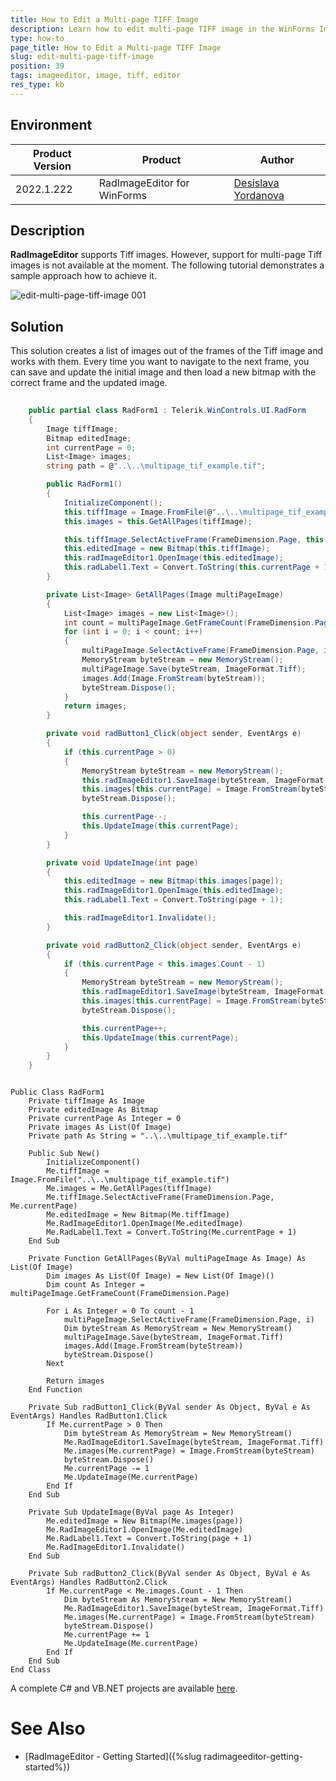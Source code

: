 ```yaml
---
title: How to Edit a Multi-page TIFF Image
description: Learn how to edit multi-page TIFF image in the WinForms ImageEditor.
type: how-to 
page_title: How to Edit a Multi-page TIFF Image
slug: edit-multi-page-tiff-image
position: 39
tags: imageeditor, image, tiff, editor
res_type: kb
---
```


## Environment
 
|Product Version|Product|Author|
|----|----|----|
|2022.1.222|RadImageEditor for WinForms|[Desislava Yordanova](https://www.telerik.com/blogs/author/desislava-yordanova)|


## Description

**RadImageEditor** supports Tiff images. However, support for multi-page Tiff images is not available at the moment. The following tutorial demonstrates a sample approach how to achieve it.

![edit-multi-page-tiff-image 001](images/edit-multi-page-tiff-image001.gif)

## Solution

This solution creates a list of images out of the frames of the Tiff image and works with them. Every time you want to navigate to the next frame, you can save and update the initial image and then load a new bitmap with the correct frame and the updated image. 
 

````C#      
      
    public partial class RadForm1 : Telerik.WinControls.UI.RadForm
    {
        Image tiffImage;
        Bitmap editedImage;
        int currentPage = 0;
        List<Image> images;
        string path = @"..\..\multipage_tif_example.tif";

        public RadForm1()
        {
            InitializeComponent();
            this.tiffImage = Image.FromFile(@"..\..\multipage_tif_example.tif");
            this.images = this.GetAllPages(tiffImage);

            this.tiffImage.SelectActiveFrame(FrameDimension.Page, this.currentPage);
            this.editedImage = new Bitmap(this.tiffImage);
            this.radImageEditor1.OpenImage(this.editedImage);
            this.radLabel1.Text = Convert.ToString(this.currentPage + 1);
        }

        private List<Image> GetAllPages(Image multiPageImage)
        {
            List<Image> images = new List<Image>();
            int count = multiPageImage.GetFrameCount(FrameDimension.Page);
            for (int i = 0; i < count; i++)
            {
                multiPageImage.SelectActiveFrame(FrameDimension.Page, i);
                MemoryStream byteStream = new MemoryStream();
                multiPageImage.Save(byteStream, ImageFormat.Tiff);
                images.Add(Image.FromStream(byteStream));
                byteStream.Dispose();
            }
            return images;
        }

        private void radButton1_Click(object sender, EventArgs e)
        {
            if (this.currentPage > 0)
            {
                MemoryStream byteStream = new MemoryStream();
                this.radImageEditor1.SaveImage(byteStream, ImageFormat.Tiff);
                this.images[this.currentPage] = Image.FromStream(byteStream);
                byteStream.Dispose();

                this.currentPage--;
                this.UpdateImage(this.currentPage);
            }
        }

        private void UpdateImage(int page)
        {
            this.editedImage = new Bitmap(this.images[page]);
            this.radImageEditor1.OpenImage(this.editedImage);
            this.radLabel1.Text = Convert.ToString(page + 1);

            this.radImageEditor1.Invalidate();
        }

        private void radButton2_Click(object sender, EventArgs e)
        {
            if (this.currentPage < this.images.Count - 1)
            {
                MemoryStream byteStream = new MemoryStream();
                this.radImageEditor1.SaveImage(byteStream, ImageFormat.Tiff);
                this.images[this.currentPage] = Image.FromStream(byteStream);
                byteStream.Dispose();

                this.currentPage++;
                this.UpdateImage(this.currentPage);
            }
        }
    }

````
````VB.NET

Public Class RadForm1
    Private tiffImage As Image
    Private editedImage As Bitmap
    Private currentPage As Integer = 0
    Private images As List(Of Image)
    Private path As String = "..\..\multipage_tif_example.tif"

    Public Sub New()
        InitializeComponent()
        Me.tiffImage = Image.FromFile("..\..\multipage_tif_example.tif")
        Me.images = Me.GetAllPages(tiffImage)
        Me.tiffImage.SelectActiveFrame(FrameDimension.Page, Me.currentPage)
        Me.editedImage = New Bitmap(Me.tiffImage)
        Me.RadImageEditor1.OpenImage(Me.editedImage)
        Me.RadLabel1.Text = Convert.ToString(Me.currentPage + 1)
    End Sub

    Private Function GetAllPages(ByVal multiPageImage As Image) As List(Of Image)
        Dim images As List(Of Image) = New List(Of Image)()
        Dim count As Integer = multiPageImage.GetFrameCount(FrameDimension.Page)

        For i As Integer = 0 To count - 1
            multiPageImage.SelectActiveFrame(FrameDimension.Page, i)
            Dim byteStream As MemoryStream = New MemoryStream()
            multiPageImage.Save(byteStream, ImageFormat.Tiff)
            images.Add(Image.FromStream(byteStream))
            byteStream.Dispose()
        Next

        Return images
    End Function

    Private Sub radButton1_Click(ByVal sender As Object, ByVal e As EventArgs) Handles RadButton1.Click
        If Me.currentPage > 0 Then
            Dim byteStream As MemoryStream = New MemoryStream()
            Me.RadImageEditor1.SaveImage(byteStream, ImageFormat.Tiff)
            Me.images(Me.currentPage) = Image.FromStream(byteStream)
            byteStream.Dispose()
            Me.currentPage -= 1
            Me.UpdateImage(Me.currentPage)
        End If
    End Sub

    Private Sub UpdateImage(ByVal page As Integer)
        Me.editedImage = New Bitmap(Me.images(page))
        Me.RadImageEditor1.OpenImage(Me.editedImage)
        Me.RadLabel1.Text = Convert.ToString(page + 1)
        Me.RadImageEditor1.Invalidate()
    End Sub

    Private Sub radButton2_Click(ByVal sender As Object, ByVal e As EventArgs) Handles RadButton2.Click
        If Me.currentPage < Me.images.Count - 1 Then
            Dim byteStream As MemoryStream = New MemoryStream()
            Me.RadImageEditor1.SaveImage(byteStream, ImageFormat.Tiff)
            Me.images(Me.currentPage) = Image.FromStream(byteStream)
            byteStream.Dispose()
            Me.currentPage += 1
            Me.UpdateImage(Me.currentPage)
        End If
    End Sub
End Class

````

A complete C# and VB.NET projects are available [here](https://github.com/telerik/winforms-sdk/tree/master/ImageEditor/RadImageEditorMultiPageTiff).

# See Also
* [RadImageEditor - Getting Started]({%slug radimageeditor-getting-started%})
